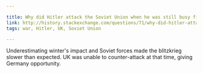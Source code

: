 ```yaml
---

title: Why did Hitler attack the Soviet Union when he was still busy fighting the United Kingdom?
link: http://history.stackexchange.com/questions/71/why-did-hitler-attack-the-soviet-union-when-he-was-still-busy-fighting-the-unite
tags: war, Hitler, UK, Soviet Union

---
```


Underestimating winter's impact and Soviet forces made the blitzkrieg slower than expected.
UK was unable to counter-attack at that time, giving Germany opportunity.
